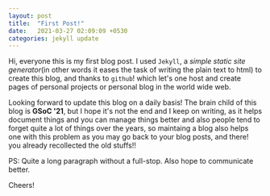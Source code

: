 ```yaml
---
layout: post
title:  "First Post!"
date:   2021-03-27 02:09:09 +0530
categories: jekyll update
---
```

Hi, everyone this is my first blog post. I used `Jekyll`, a _simple static site generator_(in other words it eases the task of writing the plain text to html) to create this blog, and thanks to `github`! which let's one host and create pages of personal projects or personal blog in the world wide web. 

Looking forward to update this blog on a daily basis! The brain child of this blog is **GSoC '21**, but I hope it's not the end and I keep on writing, as it helps document things and you can manage things better and also people tend to forget quite a lot of things over the years, so maintaing a blog also helps one with this problem as you may go back to your blog posts, and there! you already recollected the old stuffs!!

PS: Quite a long paragraph without a full-stop. Also hope to communicate better.

Cheers!
